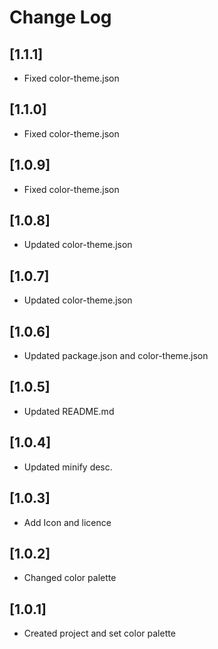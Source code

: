 # Change Log

## [1.1.1]

- Fixed color-theme.json

## [1.1.0]

- Fixed color-theme.json

## [1.0.9]

- Fixed color-theme.json

## [1.0.8]

- Updated color-theme.json

## [1.0.7]

- Updated color-theme.json

## [1.0.6]

- Updated package.json and color-theme.json

## [1.0.5]

- Updated README.md

## [1.0.4]

- Updated minify desc.

## [1.0.3]

- Add Icon and licence

## [1.0.2]

- Changed color palette

## [1.0.1]

- Created project and set color palette
